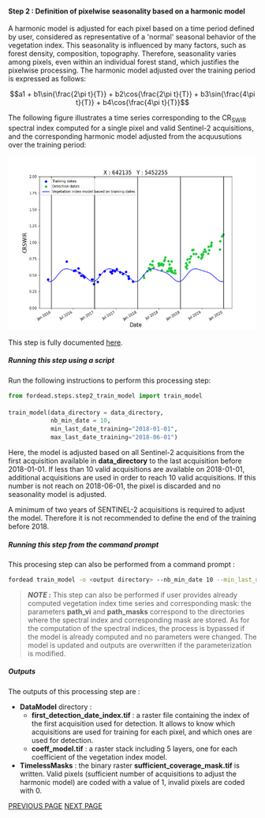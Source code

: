 #### Step 2 : Definition of pixelwise seasonality based on a harmonic model

A harmonic model is adjusted for each pixel based on a time period defined by user, considered as representative of a 'normal' seasonal behavior of the vegetation index. 
This seasonality is influenced by many factors, such as forest density, composition, topography. 
Therefore, seasonality varies among pixels, even within an individual forest stand, which justifies the pixelwise processing.
The harmonic model adjusted over the training period is expressed as follows:

```math
a1 + b1\sin{\frac{2\pi t}{T}} + b2\cos{\frac{2\pi t}{T}} + b3\sin{\frac{4\pi t}{T}} + b4\cos{\frac{4\pi t}{T}}
```

The following figure illustrates a time series corresponding to the CR<sub>SWIR</sub> spectral index computed for a single pixel and valid Sentinel-2 acquisitions, and the corresponding harmonic model adjusted from the acquusutions over the training period:

![vegetation_index_model](Figures/model_X642135_Y5452255.png "vegetation_index_model")

This step is fully documented [here](https://fordead.gitlab.io/fordead_package/docs/user_guides/english/02_train_model/).

##### Running this step using a script

Run the following instructions to perform this processing step:
```python
from fordead.steps.step2_train_model import train_model

train_model(data_directory = data_directory, 
            nb_min_date = 10, 
            min_last_date_training="2018-01-01", 
            max_last_date_training="2018-06-01")
```

Here, the model is adjusted based on all Sentinel-2 acquisitions from the first acquisition available in **data_directory** to the last acquisition before 2018-01-01.
If less than 10 valid acquisitions are available on 2018-01-01, additional acquisitions are used in order to reach 10 valid acquisitions. 
If this number is not reach on 2018-06-01, the pixel is discarded and no seasonality model is adjusted.

A minimum of two years of SENTINEL-2 acquisitions is required to adjust the model. 
Therefore it is not recommended to define the end of the training before 2018.

##### Running this step from the command prompt

This procesing step can also be performed from a command prompt :

```bash
fordead train_model -o <output directory> --nb_min_date 10 --min_last_date_training 2018-01-01 --max_last_date_training 2018-06-01
```


> **_NOTE :_** This step can also be performed if user provides already computed vegetation index time series and corresponding mask: 
the parameters **path_vi** and **path_masks** correspond to the directories where the spectral index and corresponding mask are stored.
As for the computation of the spectral indices, the process is bypassed if the model is already computed and no parameters were changed. 
The model is updated and outputs are overwritten if the parameterization is modified.

##### Outputs

The outputs of this processing step are :
- **DataModel** directory :
    - **first_detection_date_index.tif** : a raster file containing the index of the first acquisition used for detection. 
	It allows to know which acquisitions are used for training for each pixel, and which ones are used for detection.
    - **coeff_model.tif** : a raster stack including 5 layers, one for each coefficient of the vegetation index model.
- **TimelessMasks** : the binary raster **sufficient_coverage_mask.tif** is written. Valid pixels (sufficient number of acquisitions to adjust the harmonic model) are coded with a value of 1, invalid pixels are coded with 0.


[PREVIOUS PAGE](https://fordead.gitlab.io/fordead_package/docs/Tutorial/01_compute_masked_vegetationindex) [NEXT PAGE](https://fordead.gitlab.io/fordead_package/docs/Tutorial/03_dieback_detection)
